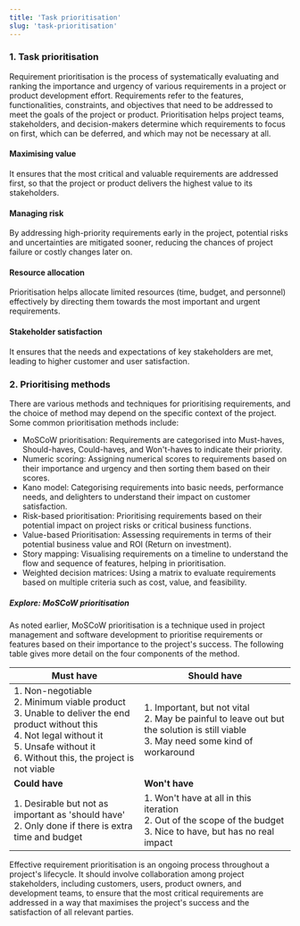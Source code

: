 ```yaml
---
title: 'Task prioritisation'
slug: 'task-prioritisation'
---
```


### 1. Task prioritisation

Requirement prioritisation is the process of systematically evaluating and ranking the importance and urgency of various requirements in a project or product development effort. Requirements refer to the features, functionalities, constraints, and objectives that need to be addressed to meet the goals of the project or product. Prioritisation helps project teams, stakeholders, and decision-makers determine which requirements to focus on first, which can be deferred, and which may not be necessary at all.

#### Maximising value

It ensures that the most critical and valuable requirements are addressed first, so that the project or product delivers the highest value to its stakeholders.
#### Managing risk
By addressing high-priority requirements early in the project, potential risks and uncertainties are mitigated sooner, reducing the chances of project failure or costly changes later on.

#### Resource allocation
Prioritisation helps allocate limited resources (time, budget, and personnel) effectively by directing them towards the most important and urgent requirements.

#### Stakeholder satisfaction

It ensures that the needs and expectations of key stakeholders are met, leading to higher customer and user satisfaction.


### 2. Prioritising methods

There are various methods and techniques for prioritising requirements, and the choice of method may depend on the specific context of the project. Some common prioritisation methods include:

- MoSCoW prioritisation: Requirements are categorised into Must-haves, Should-haves, Could-haves, and Won't-haves to indicate their priority.
- Numeric scoring: Assigning numerical scores to requirements based on their importance and urgency and then sorting them based on their scores.
- Kano model: Categorising requirements into basic needs, performance needs, and delighters to understand their impact on customer satisfaction.
- Risk-based prioritisation: Prioritising requirements based on their potential impact on project risks or critical business functions.
- Value-based Prioritisation: Assessing requirements in terms of their potential business value and ROI (Return on investment).
- Story mapping: Visualising requirements on a timeline to understand the flow and sequence of features, helping in prioritisation.
- Weighted decision matrices: Using a matrix to evaluate requirements based on multiple criteria such as cost, value, and feasibility.

##### Explore: MoSCoW prioritisation

As noted earlier, MoSCoW prioritisation is a technique used in project management and software development to prioritise requirements or features based on their importance to the project's success. The following table gives more detail on the four components of the method.

| Must have                                                                                                                                                                                            | Should have                                                                                                                           |
| ---------------------------------------------------------------------------------------------------------------------------------------------------------------------------------------------------- | ------------------------------------------------------------------------------------------------------------------------------------- |
| 1. Non-negotiable<br>2. Minimum viable product<br>3. Unable to deliver the end product without this<br>4. Not legal without it<br>5. Unsafe without it<br>6. Without this, the project is not viable | 1. Important, but not vital<br>2. May be painful to leave out but the solution is still viable<br>3. May need some kind of workaround |
| **Could have**                                                                                                                                                                                       | **Won't have**                                                                                                                        |
| 1. Desirable but not as important as 'should have'<br>2. Only done if there is extra time and budget                                                                                                 | 1. Won't have at all in this iteration <br>2. Out of the scope of the budget<br>3. Nice to have, but has no real impact               |
Effective requirement prioritisation is an ongoing process throughout a project's lifecycle. It should involve collaboration among project stakeholders, including customers, users, product owners, and development teams, to ensure that the most critical requirements are addressed in a way that maximises the project's success and the satisfaction of all relevant parties.